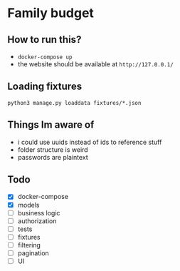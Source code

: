 # Family budget

## How to run this?
* `docker-compose up`
* the website should be available at `http://127.0.0.1/`

## Loading fixtures
`python3 manage.py loaddata fixtures/*.json`

## Things Im aware of
* i could use uuids instead of ids to reference stuff
* folder structure is weird
* passwords are plaintext

## Todo
- [x] docker-compose
- [x] models
- [ ] business logic
- [ ] authorization
- [ ] tests
- [ ] fixtures
- [ ] filtering
- [ ] pagination
- [ ] UI
